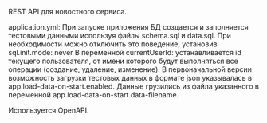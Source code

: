 REST API для новостного сервиса.

application.yml:
При запуске приложения БД создается и заполняется тестовыми данными используя файлы schema.sql и data.sql. При необходимости можно отключить это поведение, установив  sql.init.mode: never
В переменной currentUserId: устанавливается id текущего пользователя, от имени которого будут выполняться все операции (создание, удаление, изменение).
В первоначальной версии возможность загрузки тестовых данных в формате json указывалась в app.load-data-on-start.enabled. Данные грузились из файла указанного в переменной app.load-data-on-start.data-filename.

Используется OpenAPI. 